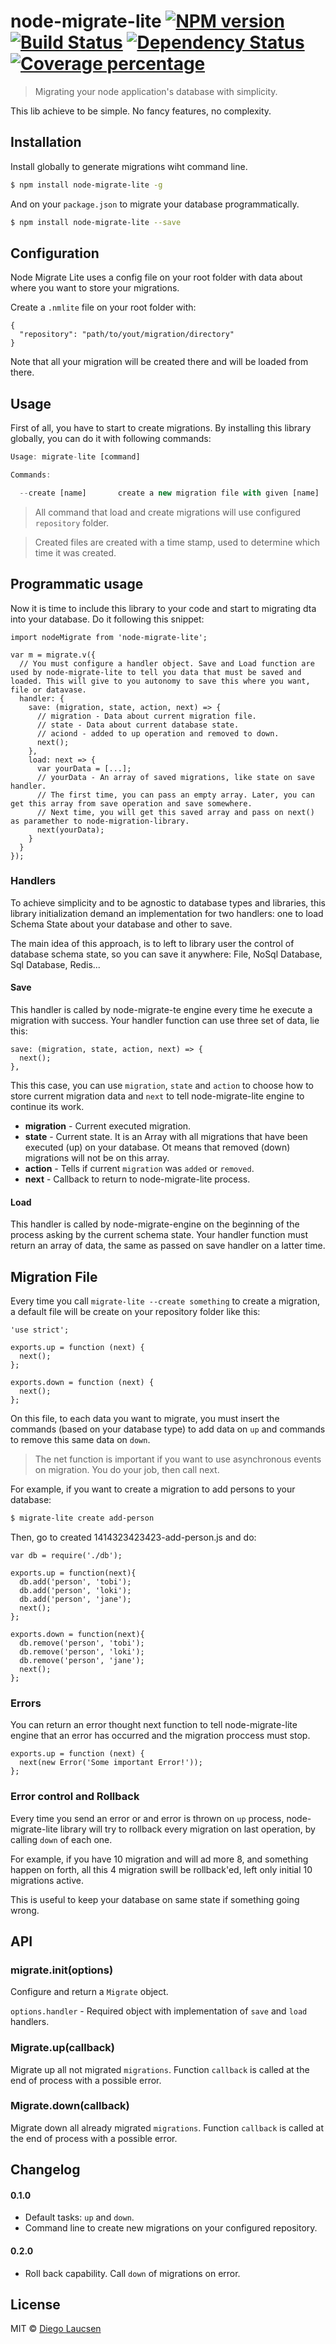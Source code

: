 # node-migrate-lite [![NPM version][npm-image]][npm-url] [![Build Status][travis-image]][travis-url] [![Dependency Status][daviddm-image]][daviddm-url] [![Coverage percentage][coveralls-image]][coveralls-url]
> Migrating your node application&#39;s database with simplicity.

This lib achieve to be simple. No fancy features, no complexity.

## Installation

Install globally to generate migrations wiht command line. 

```sh
$ npm install node-migrate-lite -g
```

And on your `package.json` to migrate your database programmatically.

```sh
$ npm install node-migrate-lite --save
```

## Configuration

Node Migrate Lite uses a config file on your root folder with data about where you want to store your migrations. 

Create a `.nmlite` file on your root folder with:

```
{
  "repository": "path/to/yout/migration/directory"
}
```

Note that all your migration will be created there and will be loaded from there.

## Usage

First of all, you have to start to create migrations. By installing this library globally, you can do it with following commands:

```js
Usage: migrate-lite [command]

Commands:

  --create [name]       create a new migration file with given [name]
```

> All command that load and create migrations will use configured `repository` folder.

> Created files are created with a time stamp, used to determine which time it was created.

## Programmatic usage

Now it is time to include this library to your code and start to migrating dta into your database. Do it following this snippet:

```
import nodeMigrate from 'node-migrate-lite';

var m = migrate.v({
  // You must configure a handler object. Save and Load function are used by node-migrate-lite to tell you data that must be saved and loaded. This will give to you autonomy to save this where you want, file or datavase.
  handler: {
    save: (migration, state, action, next) => {
      // migration - Data about current migration file.
      // state - Data about current database state.
      // aciond - added to up operation and removed to down.
      next();
    },
    load: next => {
      var yourData = [...];
      // yourData - An array of saved migrations, like state on save handler.
      // The first time, you can pass an empty array. Later, you can get this array from save operation and save somewhere.
      // Next time, you will get this saved array and pass on next() as paramether to node-migration-library.
      next(yourData);
    }
  }
});
```


### Handlers

To achieve simplicity and to be agnostic to database types and libraries, this library initialization demand an implementation for two handlers: one to load Schema State about your database and other to save.

The main idea of this approach, is to left to library user the control of database schema state, so you can save it anywhere: File, NoSql Database, Sql Database, Redis...

#### Save

This handler is called by node-migrate-te engine every time he execute a migration with success. Your handler function can use three set of data, lie this:

```
save: (migration, state, action, next) => {
  next();
},
```

This this case, you can use `migration`, `state` and `action` to choose how to store current migration data and `next` to tell node-migrate-lite engine to continue its work.

* **migration** - Current executed migration.
* **state** - Current state. It is an Array with all migrations that have been executed (up) on your database. Ot means that removed (down) migrations will not be on this array.
* **action** - Tells if current `migration` was `added` or `removed`.
* **next** - Callback to return to node-migrate-lite process.

#### Load

This handler is called by node-migrate-engine on the beginning of the process asking by the current schema state. Your handler function must return an array of data, the same as passed on save handler on a latter time.
    
## Migration File

Every time you call `migrate-lite --create something` to create a migration, a default file will be create on your repository folder like this:

```
'use strict';

exports.up = function (next) {
  next();
};

exports.down = function (next) {
  next();
};

```

On this file, to each data you want to migrate, you must insert the commands (based on your database type) to add data on `up` and commands to remove this same data on `down`. 

> The net function is important if you want to use asynchronous events on migration. You do your job, then call next.

For example, if you want to create a migration to add persons to your database:

``` sh
$ migrate-lite create add-person
```

Then, go to created 1414323423423-add-person.js and do:

```
var db = require('./db');

exports.up = function(next){
  db.add('person', 'tobi');
  db.add('person', 'loki');
  db.add('person', 'jane');
  next();
};

exports.down = function(next){
  db.remove('person', 'tobi');
  db.remove('person', 'loki');
  db.remove('person', 'jane');
  next();
};
```

### Errors

You can return an error thought next function to tell node-migrate-lite engine that an error has occurred and the migration proccess must stop.

```
exports.up = function (next) {
  next(new Error('Some important Error!'));
};
```

### Error control and Rollback

Every time you send an error or and error is thrown on `up` process, node-migrate-lite library will try to rollback every migration on last operation, by calling `down` of each one.

For example, if you have 10 migration and will ad more 8, and something happen on forth, all this 4 migration swill be rollback'ed, left only initial 10 migrations active.

This is useful to keep your database on same state if something going wrong.

## API

### migrate.init(options)

Configure and return a `Migrate` object.

`options.handler` - Required object with implementation of `save` and `load` handlers.

### Migrate.up(callback)

Migrate up all not migrated `migrations`. Function `callback` is called at the end of process with a possible error.

### Migrate.down(callback)

Migrate down all already migrated `migrations`. Function `callback` is called at the end of process with a possible error.

## Changelog

#### 0.1.0
- Default tasks: `up` and `down`.
- Command line to create new migrations on your configured repository.

#### 0.2.0
- Roll back capability. Call `down` of migrations on error.

## License

MIT © [Diego Laucsen](www.laucsen.com)


[npm-image]: https://badge.fury.io/js/node-migrate-lite.svg
[npm-url]: https://npmjs.org/package/node-migrate-lite
[travis-image]: https://travis-ci.org/Laucsen/node-migrate-lite.svg?branch=master
[travis-url]: https://travis-ci.org/Laucsen/node-migrate-lite
[daviddm-image]: https://david-dm.org/Laucsen/node-migrate-lite.svg?theme=shields.io
[daviddm-url]: https://david-dm.org/Laucsen/node-migrate-lite
[coveralls-image]: https://coveralls.io/repos/Laucsen/node-migrate-lite/badge.svg
[coveralls-url]: https://coveralls.io/r/Laucsen/node-migrate-lite
